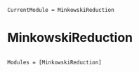 ```@meta
CurrentModule = MinkowskiReduction
```

# MinkowskiReduction

```@index
```

```@autodocs
Modules = [MinkowskiReduction]
```
